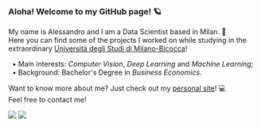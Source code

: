 ### Aloha! Welcome to my GitHub page! 🪐
<!-- 
**malborroni/malborroni** is a ✨ _special_ ✨ repository because its `README.md` (this file) appears on your GitHub profile.

- 🔭 I’m currently working on ...
- 🌱 I’m currently learning ...
- 👯 I’m looking to collaborate on ...
- 🤔 I’m looking for help with ...
- 💬 Ask me about ...
- 📫 How to reach me: ...
- 😄 Pronouns: ...
- ⚡ Fun fact: ...
-->

My name is Alessandro and I am a Data Scientist based in Milan. 📍<br>
Here you can find some of the projects I worked on while studying in the extraordinary [Università degli Studi di Milano-Bicocca](https://www.unimib.it/)!

&nbsp;&nbsp;• Main interests: _Computer Vision_, _Deep Learning_ and _Machine Learning_;<br>
&nbsp;&nbsp;• Background: Bachelor's Degree in _Business Economics_.

Want to know more about me? Just check out my [personal site](https://malborroni.github.io/)! 💻<br>
Feel free to contact me!



[![](https://github-readme-stats.vercel.app/api?username=malborroni&show_icons=true&include_all_commits=true&theme=vue)]()
[![](https://github-readme-stats.vercel.app/api/top-langs/?username=malborroni&theme=vue)]()
